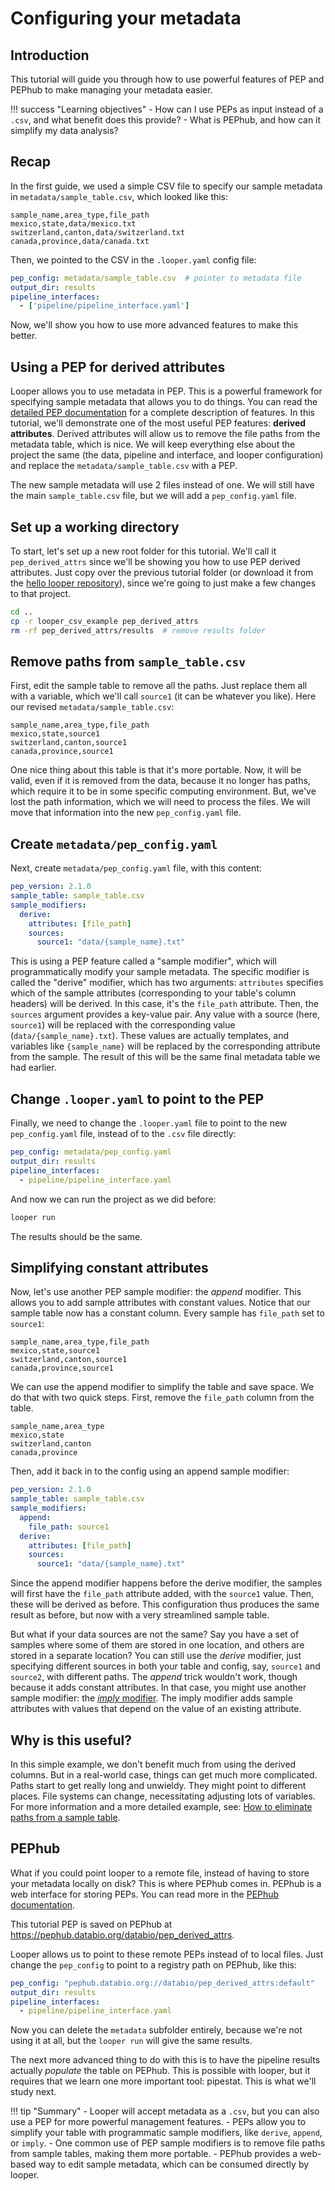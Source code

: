 # Configuring your metadata

## Introduction

This tutorial will guide you through how to use powerful features of PEP and PEPhub to make managing your metadata easier.


!!! success "Learning objectives"
    - How can I use PEPs as input instead of a `.csv`, and what benefit does this provide?
    - What is PEPhub, and how can it simplify my data analysis?



## Recap

In the first guide, we used a simple CSV file to specify our sample metadata in `metadata/sample_table.csv`, which looked like this:


```csv title="metadata/sample_table.csv"
sample_name,area_type,file_path
mexico,state,data/mexico.txt
switzerland,canton,data/switzerland.txt
canada,province,data/canada.txt
```

Then, we pointed to the CSV in the `.looper.yaml` config file:

``` yaml title=".looper.yaml" hl_lines="1"
pep_config: metadata/sample_table.csv  # pointer to metadata file
output_dir: results
pipeline_interfaces:
  - ['pipeline/pipeline_interface.yaml']
```

Now, we'll show you how to use more advanced features to make this better. 

## Using a PEP for derived attributes

Looper allows you to use metadata in PEP.
This is a powerful framework for specifying sample metadata that allows you to do things.
You can read the [detailed PEP documentation](../../spec/simple-example.md) for a complete description of features.
In this tutorial, we'll demonstrate one of the most useful PEP features: **derived attributes**.
Derived attributes will allow us to remove the file paths from the metadata table, which is nice.
We will keep everything else about the project the same (the data, pipeline and interface, and looper configuration) and replace the `metadata/sample_table.csv` with a PEP.

The new sample metadata will use 2 files instead of one. We will still have the main `sample_table.csv` file, but we will add a `pep_config.yaml` file. 

## Set up a working directory

To start, let's set up a new root folder for this tutorial. We'll call it `pep_derived_attrs` since we'll be showing you how to use PEP derived attributes. Just copy over the previous tutorial folder (or download it from the [hello looper repository](https://github.com/pepkit/hello_looper)), since we're going to just make a few changes to that project.

```sh
cd ..
cp -r looper_csv_example pep_derived_attrs
rm -rf pep_derived_attrs/results  # remove results folder
```

## Remove paths from `sample_table.csv`

First, edit the sample table to remove all the paths. Just replace them all with a variable, which we'll call `source1` (it can be whatever you like). Here our revised `metadata/sample_table.csv`:

```csv title="metadata/sample_table.csv"
sample_name,area_type,file_path
mexico,state,source1
switzerland,canton,source1
canada,province,source1
```

One nice thing about this table is that it's more portable. Now, it will be valid, even if it is removed from the data, because it no longer has paths, which require it to be in some specific computing environment. But, we've lost the path information, which we will need to process the files. We will move that information into the new `pep_config.yaml` file.

## Create `metadata/pep_config.yaml`

Next, create `metadata/pep_config.yaml` file, with this content:

```yaml title="metadata/pep_config.yaml"
pep_version: 2.1.0
sample_table: sample_table.csv
sample_modifiers:
  derive:
    attributes: [file_path]
    sources:
      source1: "data/{sample_name}.txt"
```

This is using a PEP feature called a "sample modifier", which will programmatically modify your sample metadata. The specific modifier is called the "derive" modifier, which has two arguments: `attributes` specifies which of the sample attributes (corresponding to your table's column headers) will be derived. In this case, it's the `file_path` attribute. Then, the `sources` argument provides a key-value pair. Any value with a source (here, `source1`) will be replaced with the corresponding value (`data/{sample_name}.txt`). These values are actually templates, and variables like `{sample_name}` will be replaced by the corresponding attribute from the sample. The result of this will be the same final metadata table we had earlier.

## Change `.looper.yaml` to point to the PEP

Finally, we need to change the `.looper.yaml` file to point to the new `pep_config.yaml` file, instead of to the `.csv` file directly:

```yaml hl_lines="1" title=".looper.yaml"
pep_config: metadata/pep_config.yaml
output_dir: results
pipeline_interfaces:
  - pipeline/pipeline_interface.yaml
```

And now we can run the project as we did before:

```sh
looper run
```

The results should be the same. 


## Simplifying constant attributes

Now, let's use another PEP sample modifier: the *append* modifier. This allows you to add sample attributes with constant values. Notice that our sample table now has a constant column. Every sample has `file_path` set to `source1`: 

```csv title="metadata/sample_table.csv"
sample_name,area_type,file_path
mexico,state,source1
switzerland,canton,source1
canada,province,source1
```

We can use the append modifier to simplify the table and save space. We do that with two quick steps. First, remove the `file_path` column from the table.


```csv title="metadata/sample_table.csv"
sample_name,area_type
mexico,state
switzerland,canton
canada,province
```

Then, add it back in to the config using an append sample modifier:

```yaml title="metadata/pep_config.yaml" hl_lines="4 5"
pep_version: 2.1.0
sample_table: sample_table.csv
sample_modifiers:
  append:
    file_path: source1
  derive:
    attributes: [file_path]
    sources:
      source1: "data/{sample_name}.txt"
```

Since the append modifier happens before the derive modifier, the samples will first have the `file_path` attribute added, with the `source1` value. Then, these will be derived as before. This configuration thus produces the same result as before, but now with a very streamlined sample table.

But what if your data sources are not the same? Say you have a set of samples where some of them are stored in one location, and others are stored in a separate location? You can still use the *derive* modifier, just specifying different sources in both your table and config, say, `source1` and `source2`, with different paths. The *append* trick wouldn't work, though because it adds constant attributes. In that case, you might use another sample modifier: the [*imply* modifier](../../spec/specification.md#sample-modifier-imply). The imply modifier adds sample attributes with values that depend on the value of an existing attribute.


## Why is this useful?

In this simple example, we don't benefit much from using the derived columns. But in a real-world case, things can get much more complicated. Paths start to get really long and unwieldy. They might point to different places. File systems can change, necessitating adjusting lots of variables. For more information and a more detailed example, see: [How to eliminate paths from a sample table](../../spec/howto-eliminate-paths.md).

## PEPhub

What if you could point looper to a remote file, instead of having to store your metadata locally on disk?
This is where PEPhub comes in.
PEPhub is a web interface for storing PEPs. You can read more in the [PEPhub documentation](../../pephub/README.md).

This tutorial PEP is saved on PEPhub at <https://pephub.databio.org/databio/pep_derived_attrs>.

Looper allows us to point to these remote PEPs instead of to local files. Just change the `pep_config` to point to a registry path on PEPhub, like this:

```yaml hl_lines="1" title=".looper.yaml"
pep_config: "pephub.databio.org://databio/pep_derived_attrs:default"
output_dir: results
pipeline_interfaces:
  - pipeline/pipeline_interface.yaml
```

Now you can delete the `metadata` subfolder entirely, because we're not using it at all, but the `looper run` will give the same results.

The next more advanced thing to do with this is to have the pipeline results actually *populate* the table on PEPhub. This is possible with looper, but it requires that we learn one more important tool: pipestat. This is what we'll study next.


!!! tip "Summary"
    - Looper will accept metadata as a `.csv`, but you can also use a PEP for more powerful management features.
    - PEPs allow you to simplify your table with programmatic sample modifiers, like `derive`, `append`, or `imply`. 
    - One common use of PEP sample modifiers is to remove file paths from sample tables, making them more portable.
    - PEPhub provides a web-based way to edit sample metadata, which can be consumed directly by looper.

